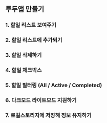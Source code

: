 ## 투두앱 만들기

### 1. 할일 리스트 보여주기

### 2. 할일 리스트에 추가되기

### 3. 할일 삭제하기

### 4. 할일 체크박스

### 5. 할일 필터링 (All / Active / Completed)

### 6. 다크모드 라이트모드 지원하기

### 7. 로컬스토리지에 저장해 정보 유지하기
